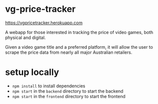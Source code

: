 # vg-price-tracker

https://vgpricetracker.herokuapp.com

A webapp for those interested in tracking the price of video games, both physical and digital. 

Given a video game title and a preferred platform, it will allow the user to scrape the price data from nearly all major Australian retailers. 

# setup locally
- `npm install` to install dependencies
- `npm start` in the `backend` directory to start the backend
- `npm start` in the `frontend` directory to start the frontend
